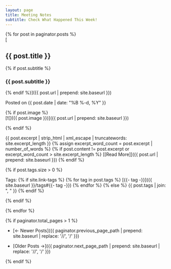 ```yaml
---
layout: page
title: Meeting Notes
subtitle: Check What Happened This Week!
---
```

<div class="posts-list">{% for post in paginator.posts %}

<article class="post-preview">[

## {{ post.title }}

{% if post.subtitle %}

### {{ post.subtitle }}

{% endif %}]({{ post.url | prepend: site.baseurl }})

Posted on {{ post.date | date: "%B %-d, %Y" }}

<div class="post-entry-container">{% if post.image %}

<div class="post-image">[![]({{ post.image }})]({{ post.url | prepend: site.baseurl }}) </div>

{% endif %}

<div class="post-entry">{{ post.excerpt | strip_html | xml_escape | truncatewords: site.excerpt_length }} {% assign excerpt_word_count = post.excerpt | number_of_words %} {% if post.content != post.excerpt or excerpt_word_count > site.excerpt_length %} [[Read More]]({{ post.url | prepend: site.baseurl }}) {% endif %}</div>

</div>

{% if post.tags.size > 0 %}

<div class="blog-tags">Tags: {% if site.link-tags %} {% for tag in post.tags %} [{{- tag -}}]({{ site.baseurl }}/tags#{{- tag -}}) {% endfor %} {% else %} {{ post.tags | join: ", " }} {% endif %}</div>

{% endif %}</article>

{% endfor %}</div>

{% if paginator.total_pages > 1 %}

*   [← Newer Posts]({{ paginator.previous_page_path | prepend: site.baseurl | replace: '//', '/' }})

*   [Older Posts →]({{ paginator.next_page_path | prepend: site.baseurl | replace: '//', '/' }})

{% endif %}
